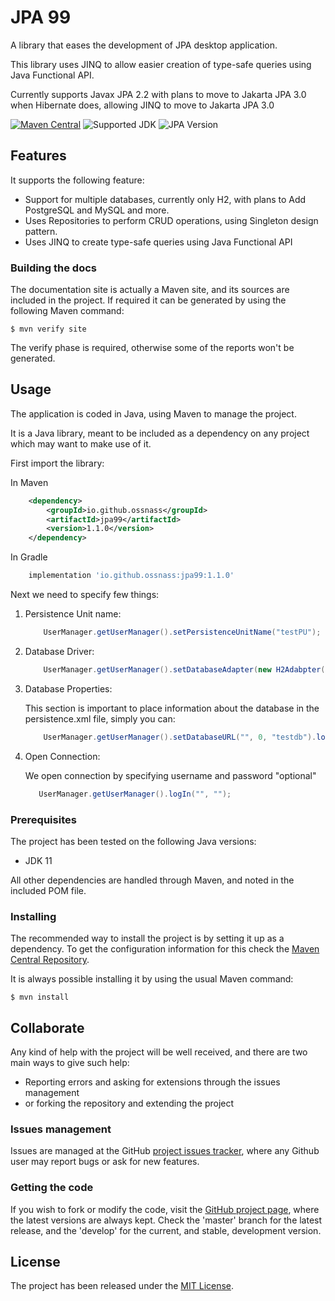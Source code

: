 
# JPA 99

A library that eases the development of JPA desktop application.

This library uses JINQ to allow easier creation of type-safe queries using Java Functional API.

Currently supports Javax JPA 2.2 with plans to move to Jakarta JPA 3.0 when Hibernate does, allowing JINQ to move to Jakarta JPA 3.0

[![Maven Central](https://img.shields.io/maven-metadata/v?metadataUrl=https%3A%2F%2Frepo1.maven.org%2Fmaven2%2Fio%2Fgithub%2Fossnass%2Fjpa99%2Fmaven-metadata.xml)][maven-repo]
![Supported JDK](https://img.shields.io/badge/JDK-%3E%3D11.0.13-green)
![JPA Version](https://img.shields.io/badge/JPA-2.2-green)

## Features

It supports the following feature:
- Support for multiple databases, currently only H2, with plans to Add PostgreSQL and MySQL and more.
- Uses Repositories to perform CRUD operations, using Singleton design pattern.
- Uses JINQ to create type-safe queries using Java Functional API

### Building the docs

The documentation site is actually a Maven site, and its sources are included in the project. If required it can be generated by using the following Maven command:

```
$ mvn verify site
```

The verify phase is required, otherwise some of the reports won't be generated.

## Usage

The application is coded in Java, using Maven to manage the project.

It is a Java library, meant to be included as a dependency on any project which may want to make use of it.

First import the library:

In Maven
```xml
    <dependency>
        <groupId>io.github.ossnass</groupId>
        <artifactId>jpa99</artifactId>
        <version>1.1.0</version>
    </dependency>
```

In Gradle
```groovy
    implementation 'io.github.ossnass:jpa99:1.1.0'
```

Next we need to specify few things:

1. Persistence Unit name:

    ```java
        UserManager.getUserManager().setPersistenceUnitName("testPU");
    ```
2. Database Driver:

    ```java
        UserManager.getUserManager().setDatabaseAdapter(new H2Adabpter());
    ```
3. Database Properties:

    This section is important to place information about the database in the persistence.xml file, simply you can:
    ```java
        UserManager.getUserManager().setDatabaseURL("", 0, "testdb").logIn("", "");
    ```

5. Open Connection:

    We open connection by specifying username and password "optional"
     ```java
        UserManager.getUserManager().logIn("", "");
    ```
### Prerequisites

The project has been tested on the following Java versions:
* JDK 11

All other dependencies are handled through Maven, and noted in the included POM file.

### Installing

The recommended way to install the project is by setting it up as a dependency. To get the configuration information for this check the [Maven Central Repository][maven-repo].

It is always possible installing it by using the usual Maven command:

```
$ mvn install
```

## Collaborate

Any kind of help with the project will be well received, and there are two main ways to give such help:

- Reporting errors and asking for extensions through the issues management
- or forking the repository and extending the project

### Issues management

Issues are managed at the GitHub [project issues tracker][issues], where any Github user may report bugs or ask for new features.

### Getting the code

If you wish to fork or modify the code, visit the [GitHub project page][scm], where the latest versions are always kept. Check the 'master' branch for the latest release, and the 'develop' for the current, and stable, development version.

## License

The project has been released under the [MIT License][license].

[maven-repo]: http://mvnrepository.com/artifact/io.github.ossnass/jpa99
[issues]: https://github.com/OssNass/JPA99/issues
[license]: http://www.opensource.org/licenses/mit-license.php
[scm]: https://github.com/OssNass/JPA99
